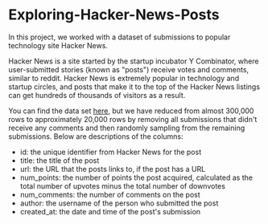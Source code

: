 # Exploring-Hacker-News-Posts

In this project, we worked with a dataset of submissions to popular technology site Hacker News. 

Hacker News is a site started by the startup incubator Y Combinator, where user-submitted stories (known as "posts") receive votes and comments, similar to reddit. Hacker News is extremely popular in technology and startup circles, and posts that make it to the top of the Hacker News listings can get hundreds of thousands of visitors as a result.

You can find the data set [here](https://www.kaggle.com/hacker-news/hacker-news-posts), but we have reduced from almost 300,000 rows to approximately 20,000 rows by removing all submissions that didn't receive any comments and then randomly sampling from the remaining submissions. Below are descriptions of the columns:
- id: the unique identifier from Hacker News for the post
- title: the title of the post
- url: the URL that the posts links to, if the post has a URL
- num_points: the number of points the post acquired, calculated as the total number of upvotes minus the total number of downvotes
- num_comments: the number of comments on the post
- author: the username of the person who submitted the post
- created_at: the date and time of the post's submission
